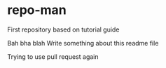 repo-man
========

First repository based on tutorial guide

Bah bha blah
Write something about this readme file

Trying to use pull request again
